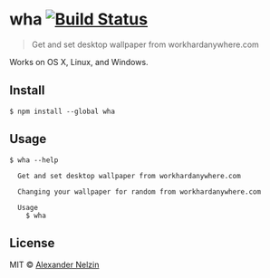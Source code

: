 # wha [![Build Status](https://travis-ci.org/asnelzin/wha.svg?branch=master)](https://travis-ci.org/asnelzin/wha)

> Get and set desktop wallpaper from workhardanywhere.com

Works on OS X, Linux, and Windows.


## Install

```
$ npm install --global wha
```


## Usage

```
$ wha --help

  Get and set desktop wallpaper from workhardanywhere.com

  Changing your wallpaper for random from workhardanywhere.com

  Usage
    $ wha
```


## License

MIT © [Alexander Nelzin](http://asnelzin.ru)
